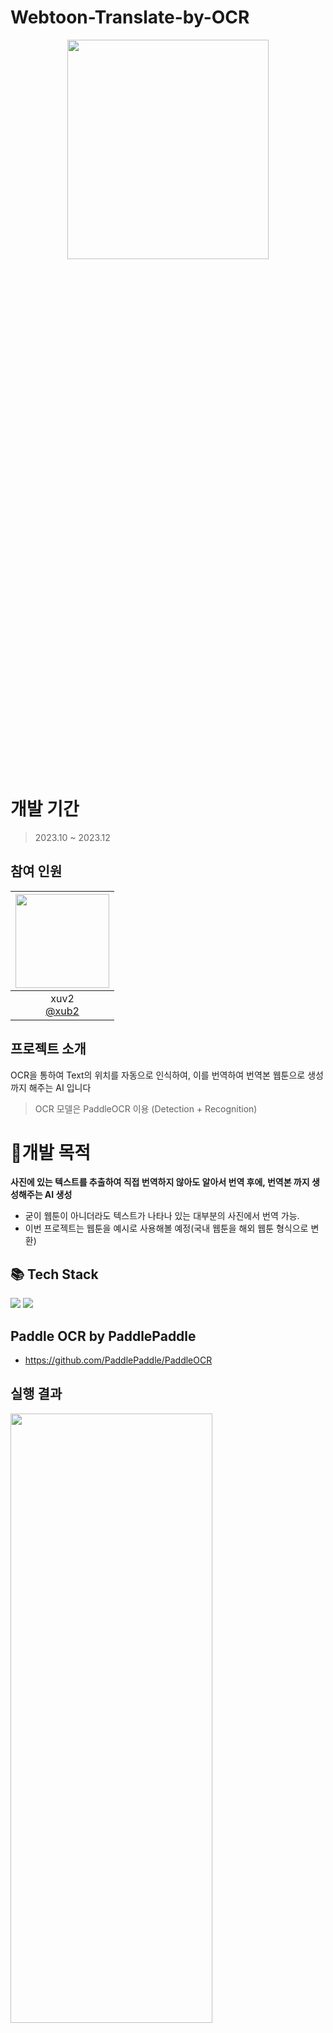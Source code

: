 # Webtoon-Translate-by-OCR
<p align="center">
<img src = "https://github.com/xub2/Webtoon-Translate-by-OCR/assets/104479096/bd66b251-821f-44d5-b15f-e0ed50cbbe5a" width="80%" height="30%">
</p>

# 개발 기간
> 2023.10 ~ 2023.12

## 참여 인원
|<img src="https://avatars.githubusercontent.com/u/104479096?v=4" width="150" height="150"/>|
|:-:|
|xuv2<br/>[@xub2](https://github.com/xub2)|

## 프로젝트 소개
OCR을 통하여 Text의 위치를 자동으로 인식하여, 이를 번역하여 번역본 웹툰으로 생성까지 해주는 AI 입니다

> OCR 모델은 PaddleOCR 이용 (Detection + Recognition)

# 🤔개발 목적

**사진에 있는 텍스트를 추출하여 직접 번역하지 않아도 알아서 번역 후에, 번역본 까지 생성해주는 AI 생성**

- 굳이 웹툰이 아니더라도 텍스트가 나타나 있는 대부분의 사진에서 번역 가능.
- 이번 프로젝트는 웹툰을 예시로 사용해볼 예정(국내 웹툰을 해외 웹툰 형식으로 변환)


## 📚 Tech Stack

<img src="https://img.shields.io/badge/python-3178C6?style=for-the-badge&logo=python&logoColor=white"/>  <img src="https://img.shields.io/badge/colab-ec6017?style=for-the-badge&logo=colab&logoColor=white"/>

## Paddle OCR by PaddlePaddle
- https://github.com/PaddlePaddle/PaddleOCR

## 실행 결과
<img src = "https://github.com/xub2/Webtoon-Translate-by-OCR/assets/104479096/4a0bed3e-66c2-491d-84db-933a5f57df1f" width="80%" height="50%">
